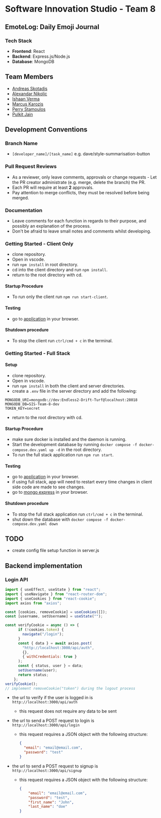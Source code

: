 # Software Innovation Studio - Team 8

## EmoteLog: Daily Emoji Journal

### Tech Stack

* **Frontend**: React
* **Backend**: Express.js/Node.js
* **Database**: MongoDB

## Team Members

* [Andreas Skotadis](https://linkedin.com/in/andreas-skotadis/)
* [Alexandar Nikolic](https://linkedin.com/in/alexandar-nikolic-26411b23b)
* [Ishaan Verma](https://www.linkedin.com/in/ishaan-verma-uts)
* [Marcus Karozis](https://linkedin.com/in/marcus-karozis)
* [Perry Stamoulos](https://www.linkedin.com/in/perry-stamoulos-5b6b5b1a3)
* [Pulkit Jain](https://www.linkedin.com/in/pulkit-jain-11592761)

## Development Conventions

### Branch Name

* `[developer_name]/[task_name]` e.g. dave/style-summarisation-button

### Pull Request Reviews

* As a reviewer, only leave comments, approvals or change requests - Let the PR creator administrate (e.g. merge, delete the branch) the PR.
* Each PR will require at least **2** approvals.
* Pay attention to merge conflicts, they must be resolved before being merged.

### Documentation

* Leave comments for each function in regards to their purpose, and possibly an explanation of the process.
* Don't be afraid to leave small notes and comments whilst developing.

### Getting Started - Client Only

* clone repository.
* Open in vscode.
* run `npm install` in root directory.
* cd into the client directory and run `npm install`.
* return to the root directory with cd.

#### Startup Procedure

* To run only the client run `npm run start-client`.

#### Testing

* go to [application](http://localhost:3000) in your browser.

#### Shutdown procedure

* To stop the client run `ctrl/cmd + c` in the terminal.

### Getting Started - Full Stack

#### Setup

* clone repository.
* Open in vscode.
* run `npm install` in both the client and server directories.
* create a `.env` file in the server directory and add the following:

```text
MONGODB_URI=mongodb://dev:Endless2-Drift-Turf@localhost:28018
MONGODB_DB=SIS-Team-8-dev
TOKEN_KEY=secret
```

* return to the root directory with cd.

#### Startup Procedure

* make sure docker is installed and the daemon is running.
* Start the development database by running `docker compose -f docker-compose.dev.yaml up -d` in the root directory.
* To run the full stack application run `npm run start`.

#### Testing

* go to [application](http://localhost:3000) in your browser.
* if using full stack, app will need to restart every time changes in client side code are made to see changes.
* go to [mongo express](http://localhost:8081) in your browser.

#### Shutdown procedure

* To stop the full stack application run `ctrl/cmd + c` in the terminal.
* shut down the database with `docker compose -f docker-compose.dev.yaml down`

## TODO

* create config file setup function in server.js

## Backend implementation

### Login API

```javascript
import { useEffect, useState } from "react";
import { useNavigate } from "react-router-dom";
import { useCookies } from "react-cookie";
import axios from "axios";

const [cookies, removeCookie] = useCookies([]);
const [username, setUsername] = useState("");

const verifyCookie = async () => {
      if (!cookies.token) {
        navigate("/login");
      }
      const { data } = await axios.post(
        "http://localhost:3000/api/auth",
        {},
        { withCredentials: true }
      );
      const { status, user } = data;
      setUsername(user);
      return status;
    };
verifyCookie();
// implement removeCookie("token") during the logout process
```

* the url to verify if the user is logged in is `http://localhost:3000/api/auth`
  * this request does not require any data to be sent
* the url to send a POST request to login is `http://localhost:3000/api/login`
  * this request requires a JSON object with the following structure:

    ```json
    {
      "email": "email@email.com",
      "password": "test"
    }
    ```

* the url to send a POST request to signup is `http://localhost:3000/api/signup`
  * this request requires a JSON object with the following structure:

    ```json
    {
        "email": "email@email.com",
        "password": "test",
        "first_name": "John",
        "last_name": "doe"
    }
    ```

